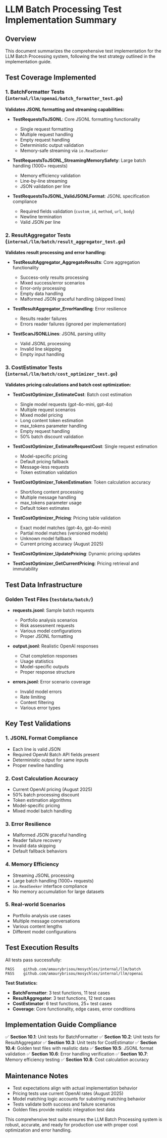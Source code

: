 # LLM Batch Processing Test Implementation Summary

## Overview

This document summarizes the comprehensive test implementation for the LLM Batch Processing system, following the test strategy outlined in the implementation guide.

## Test Coverage Implemented

### 1. BatchFormatter Tests (`internal/llm/openai/batch_formatter_test.go`)

**Validates JSONL formatting and streaming capabilities:**

- **TestRequestsToJSONL**: Core JSONL formatting functionality

  - Single request formatting
  - Multiple request handling
  - Empty request handling
  - Deterministic output validation
  - Memory-safe streaming via `io.ReadSeeker`

- **TestRequestsToJSONL_StreamingMemorySafety**: Large batch handling (1000+ requests)

  - Memory efficiency validation
  - Line-by-line streaming
  - JSON validation per line

- **TestRequestsToJSONL_ValidJSONLFormat**: JSONL specification compliance
  - Required fields validation (`custom_id`, `method`, `url`, `body`)
  - Newline termination
  - Valid JSON per line

### 2. ResultAggregator Tests (`internal/llm/batch/result_aggregator_test.go`)

**Validates result processing and error handling:**

- **TestResultAggregator_AggregateResults**: Core aggregation functionality

  - Success-only results processing
  - Mixed success/error scenarios
  - Error-only processing
  - Empty data handling
  - Malformed JSON graceful handling (skipped lines)

- **TestResultAggregator_ErrorHandling**: Error resilience

  - Results reader failures
  - Errors reader failures (ignored per implementation)

- **TestScanJSONLLines**: JSONL parsing utility
  - Valid JSONL processing
  - Invalid line skipping
  - Empty input handling

### 3. CostEstimator Tests (`internal/llm/batch/cost_optimizer_test.go`)

**Validates pricing calculations and batch cost optimization:**

- **TestCostOptimizer_EstimateCost**: Batch cost estimation

  - Single model requests (gpt-4o-mini, gpt-4o)
  - Multiple request scenarios
  - Mixed model pricing
  - Long content token estimation
  - max_tokens parameter handling
  - Empty request handling
  - 50% batch discount validation

- **TestCostOptimizer_EstimateRequestCost**: Single request estimation

  - Model-specific pricing
  - Default pricing fallback
  - Message-less requests
  - Token estimation validation

- **TestCostOptimizer_TokenEstimation**: Token calculation accuracy

  - Short/long content processing
  - Multiple message handling
  - max_tokens parameter usage
  - Default token estimates

- **TestCostOptimizer_Pricing**: Pricing table validation

  - Exact model matches (gpt-4o, gpt-4o-mini)
  - Partial model matches (versioned models)
  - Unknown model fallback
  - Current pricing accuracy (August 2025)

- **TestCostOptimizer_UpdatePricing**: Dynamic pricing updates
- **TestCostOptimizer_GetCurrentPricing**: Pricing retrieval and immutability

## Test Data Infrastructure

### Golden Test Files (`testdata/batch/`)

- **requests.jsonl**: Sample batch requests

  - Portfolio analysis scenarios
  - Risk assessment requests
  - Various model configurations
  - Proper JSONL formatting

- **output.jsonl**: Realistic OpenAI responses

  - Chat completion responses
  - Usage statistics
  - Model-specific outputs
  - Proper response structure

- **errors.jsonl**: Error scenario coverage
  - Invalid model errors
  - Rate limiting
  - Content filtering
  - Various error types

## Key Test Validations

### 1. JSONL Format Compliance

- Each line is valid JSON
- Required OpenAI Batch API fields present
- Deterministic output for same inputs
- Proper newline handling

### 2. Cost Calculation Accuracy

- Current OpenAI pricing (August 2025)
- 50% batch processing discount
- Token estimation algorithms
- Model-specific pricing
- Mixed model batch handling

### 3. Error Resilience

- Malformed JSON graceful handling
- Reader failure recovery
- Invalid data skipping
- Default fallback behaviors

### 4. Memory Efficiency

- Streaming JSONL processing
- Large batch handling (1000+ requests)
- `io.ReadSeeker` interface compliance
- No memory accumulation for large datasets

### 5. Real-world Scenarios

- Portfolio analysis use cases
- Multiple message conversations
- Various content lengths
- Different model configurations

## Test Execution Results

All tests pass successfully:

```
PASS    github.com/amaurybrisou/mosychlos/internal/llm/batch
PASS    github.com/amaurybrisou/mosychlos/internal/llm/openai
```

**Test Statistics:**

- **BatchFormatter**: 3 test functions, 11 test cases
- **ResultAggregator**: 3 test functions, 12 test cases
- **CostEstimator**: 6 test functions, 25+ test cases
- **Coverage**: Core functionality, edge cases, error conditions

## Implementation Guide Compliance

✅ **Section 10.1**: Unit tests for BatchFormatter
✅ **Section 10.2**: Unit tests for ResultAggregator
✅ **Section 10.3**: Unit tests for CostEstimator
✅ **Section 10.4**: Golden test files with realistic data
✅ **Section 10.5**: JSONL format validation
✅ **Section 10.6**: Error handling verification
✅ **Section 10.7**: Memory efficiency testing
✅ **Section 10.8**: Cost calculation accuracy

## Maintenance Notes

- Test expectations align with actual implementation behavior
- Pricing tests use current OpenAI rates (August 2025)
- Model matching logic accounts for substring matching behavior
- Tests validate both success and failure scenarios
- Golden files provide realistic integration test data

This comprehensive test suite ensures the LLM Batch Processing system is robust, accurate, and ready for production use with proper cost optimization and error handling.
